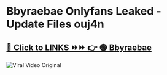 
 # Bbyraebae Onlyfans Leaked - Update Files ouj4n

## <h2><a href="https://clipsfans.com/Bbyraebae&ref=git">🔗 Click to LINKS ⏩⏩ 👉 🟢 Bbyraebae </a></h2>

<a href="https://clipsfans.com/Bbyraebae&ref=git" rel="nofollow" data-target="animated-image.originalLink"><img src="https://i.ibb.co.com/xMMVF88/686577567.gif" alt="Viral Video Original" style="max-width: 100%; display: inline-block;" data-target="animated-image.originalImage"></a>

